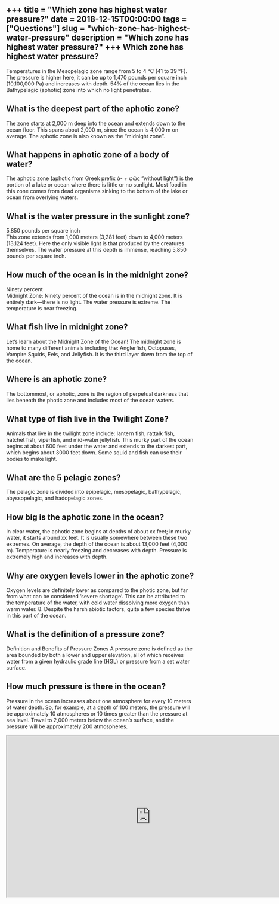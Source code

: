 +++
title = "Which zone has highest water pressure?"
date = 2018-12-15T00:00:00
tags = ["Questions"]
slug = "which-zone-has-highest-water-pressure"
description = "Which zone has highest water pressure?"
+++
Which zone has highest water pressure?
--------------------------------------

Temperatures in the Mesopelagic zone range from 5 to 4 °C (41 to 39 °F). The pressure is higher here, it can be up to 1,470 pounds per square inch (10,100,000 Pa) and increases with depth. 54% of the ocean lies in the Bathypelagic (aphotic) zone into which no light penetrates.

What is the deepest part of the aphotic zone?
---------------------------------------------

The zone starts at 2,000 m deep into the ocean and extends down to the ocean floor. This spans about 2,000 m, since the ocean is 4,000 m on average. The aphotic zone is also known as the “midnight zone”.

What happens in aphotic zone of a body of water?
------------------------------------------------

The aphotic zone (aphotic from Greek prefix ἀ- + φῶς “without light”) is the portion of a lake or ocean where there is little or no sunlight. Most food in this zone comes from dead organisms sinking to the bottom of the lake or ocean from overlying waters.

What is the water pressure in the sunlight zone?
------------------------------------------------

5,850 pounds per square inch  
This zone extends from 1,000 meters (3,281 feet) down to 4,000 meters (13,124 feet). Here the only visible light is that produced by the creatures themselves. The water pressure at this depth is immense, reaching 5,850 pounds per square inch.

How much of the ocean is in the midnight zone?
----------------------------------------------

Ninety percent  
Midnight Zone: Ninety percent of the ocean is in the midnight zone. It is entirely dark—there is no light. The water pressure is extreme. The temperature is near freezing.

What fish live in midnight zone?
--------------------------------

Let’s learn about the Midnight Zone of the Ocean! The midnight zone is home to many different animals including the: Anglerfish, Octopuses, Vampire Squids, Eels, and Jellyfish. It is the third layer down from the top of the ocean.

Where is an aphotic zone?
-------------------------

The bottommost, or aphotic, zone is the region of perpetual darkness that lies beneath the photic zone and includes most of the ocean waters.

What type of fish live in the Twilight Zone?
--------------------------------------------

Animals that live in the twilight zone include: lantern fish, rattalk fish, hatchet fish, viperfish, and mid-water jellyfish. This murky part of the ocean begins at about 600 feet under the water and extends to the darkest part, which begins about 3000 feet down. Some squid and fish can use their bodies to make light.

What are the 5 pelagic zones?
-----------------------------

The pelagic zone is divided into epipelagic, mesopelagic, bathypelagic, abyssopelagic, and hadopelagic zones.

How big is the aphotic zone in the ocean?
-----------------------------------------

In clear water, the aphotic zone begins at depths of about xx feet; in murky water, it starts around xx feet. It is usually somewhere between these two extremes. On average, the depth of the ocean is about 13,000 feet (4,000 m). Temperature is nearly freezing and decreases with depth. Pressure is extremely high and increases with depth.

Why are oxygen levels lower in the aphotic zone?
------------------------------------------------

Oxygen levels are definitely lower as compared to the photic zone, but far from what can be considered ‘severe shortage’. This can be attributed to the temperature of the water, with cold water dissolving more oxygen than warm water. 8. Despite the harsh abiotic factors, quite a few species thrive in this part of the ocean.

What is the definition of a pressure zone?
------------------------------------------

Definition and Benefits of Pressure Zones A pressure zone is defined as the area bounded by both a lower and upper elevation, all of which receives water from a given hydraulic grade line (HGL) or pressure from a set water surface.

How much pressure is there in the ocean?
----------------------------------------

Pressure in the ocean increases about one atmosphere for every 10 meters of water depth. So, for example, at a depth of 100 meters, the pressure will be approximately 10 atmospheres or 10 times greater than the pressure at sea level. Travel to 2,000 meters below the ocean’s surface, and the pressure will be approximately 200 atmospheres.

<iframe allow="accelerometer; autoplay; clipboard-write; encrypted-media; gyroscope; picture-in-picture" allowfullscreen="" class="__youtube_prefs__  epyt-is-override  no-lazyload" data-no-lazy="1" data-origheight="433" data-origwidth="770" data-skipgform_ajax_framebjll="" height="433" id="_ytid_97376" loading="lazy" src="https://www.youtube.com/embed/x2X6H1llkb0?enablejsapi=1&autoplay=0&cc_load_policy=0&cc_lang_pref=&iv_load_policy=1&loop=0&modestbranding=0&rel=1&fs=1&playsinline=0&autohide=2&theme=dark&color=red&controls=1&" title="YouTube player" width="770"></iframe>